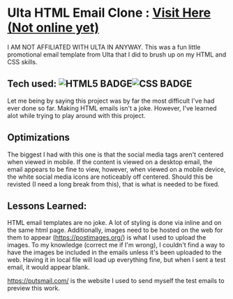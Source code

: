 # Ulta HTML Email Clone : <a target="_blank" href="">Visit Here (Not online yet)</a>

I AM NOT AFFILIATED WITH ULTA IN ANYWAY. This was a fun little promotional email template from Ulta that I did to brush up on my HTML and CSS skills.

## Tech used: ![HTML5 BADGE](https://img.shields.io/static/v1?label=|&message=HTML5&color=23555f&style=plastic&logo=html5)![CSS BADGE](https://img.shields.io/static/v1?label=|&message=CSS3&color=285f65&style=plastic&logo=css3)


Let me being by saying this project was by far the most difficult I've had ever done so far.  Making HTML emails isn't a joke.  However, I've learned alot while trying to play around with this project.  
## Optimizations

The biggest I had with this one is that the social media tags aren't centered when viewed in mobile.  If the content is viewed on a desktop email, the email appears to be fine to view, however, when viewed on a mobile device,
the white social media icons are noticeably off centered.  Should this be revisted (I need a long break from this), that is what is needed to be fixed.



## Lessons Learned:

HTML email templates are no joke.  A lot of styling is done via inline and on the same html page. Additionally, images need to be hosted on the web for them to appear (https://postimages.org/) is what I used to upload the images.  To my knowledge (correct me if I'm wrong), I couldn't find
a way to have the images be included in the emails unless it's been uploaded to the web.  Having it in local file will load up everything fine, but when I sent a test email, it would appear blank.

https://putsmail.com/ is the website I used to send myself the test emails to preview this work.

